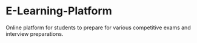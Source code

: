 # E-Learning-Platform
Online platform for students to prepare for various competitive exams and interview preparations. 
